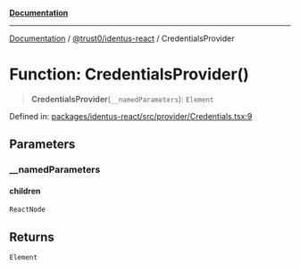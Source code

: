 [**Documentation**](../../../README.md)

***

[Documentation](../../../README.md) / [@trust0/identus-react](../README.md) / CredentialsProvider

# Function: CredentialsProvider()

> **CredentialsProvider**(`__namedParameters`): `Element`

Defined in: [packages/identus-react/src/provider/Credentials.tsx:9](https://github.com/trust0-project/identus/blob/26b353632ec271e37fa49a61900b48aa033616b0/packages/identus-react/src/provider/Credentials.tsx#L9)

## Parameters

### \_\_namedParameters

#### children

`ReactNode`

## Returns

`Element`
